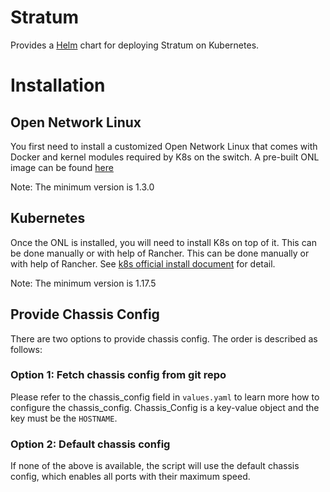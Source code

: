 # Stratum

Provides a [Helm](https://helm.sh) chart for deploying Stratum on Kubernetes.

# Installation

## Open Network Linux
You first need to install a customized Open Network Linux that comes with Docker and kernel modules required by K8s on the switch.
A pre-built ONL image can be found [here](https://github.com/opennetworkinglab/OpenNetworkLinux/releases)

Note: The minimum version is 1.3.0

## Kubernetes

Once the ONL is installed, you will need to install K8s on top of it. This can be done manually or with help of Rancher.
This can be done manually or with help of Rancher. See [k8s official install document](https://kubernetes.io/docs/setup/production-environment/) for detail.

Note: The minimum version is 1.17.5

## Provide Chassis Config

There are two options to provide chassis config. The order is described as follows:

### Option 1: Fetch chassis config from git repo

Please refer to the chassis_config field in `values.yaml` to learn more how to configure the chassis_config.
Chassis_Config is a key-value object and the key must be the `HOSTNAME`.

### Option 2: Default chassis config

If none of the above is available, the script will use the default chassis config, which enables all ports with their maximum speed.

